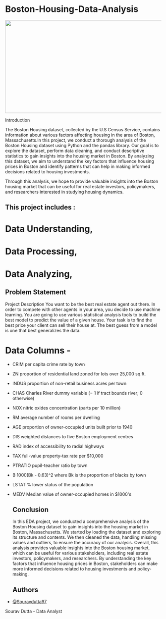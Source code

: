 # Boston-Housing-Data-Analysis
<p align="center">
  <img width="600" height="300" src="pr.png">
</p

## Introduction

The Boston Housing dataset, collected by the U.S Census Service, contains information about various factors affecting housing in the area of Boston, Massachusetts.In this project, we conduct a thorough analysis of the Boston Housing dataset using Python and the pandas library. Our goal is to explore the dataset, perform data cleaning, and conduct descriptive statistics to gain insights into the housing market in Boston. By analyzing this dataset, we aim to understand the key factors that influence housing prices in Boston and identify patterns that can help in making informed decisions related to housing investments.

Through this analysis, we hope to provide valuable insights into the Boston housing market that can be useful for real estate investors, policymakers, and researchers interested in studying housing dynamics.

## This project includes :
# Data Understanding,
# Data Processing,
# Data Analyzing,

## Problem Statement
Project Description You want to be the best real estate agent out there. In order to compete with other agents in your area, you decide to use machine learning. You are going to use various statistical analysis tools to build the best model to predict the value of a given house. Your task is to find the best price your client can sell their house at. The best guess from a model is one that best generalizes the data.

# Data Columns -

- CRIM     per capita crime rate by town
- ZN       proportion of residential land zoned for lots over 25,000 sq.ft.
- INDUS    proportion of non-retail business acres per town
- CHAS     Charles River dummy variable (= 1 if tract bounds river; 0 otherwise)
- NOX      nitric oxides concentration (parts per 10 million)
- RM       average number of rooms per dwelling
- AGE      proportion of owner-occupied units built prior to 1940
- DIS      weighted distances to five Boston employment centres
- RAD      index of accessibility to radial highways
- TAX      full-value property-tax rate per $10,000
- PTRATIO  pupil-teacher ratio by town
- B        1000(Bk - 0.63)^2 where Bk is the proportion of blacks by town
- LSTAT    % lower status of the population
- MEDV     Median value of owner-occupied homes in $1000's

  ## Conclusion
     In this EDA project, we conducted a comprehensive analysis of the Boston Housing dataset to gain insights into the housing market in Boston, Massachusetts. We 
     started by loading the dataset and exploring its structure and contents. We then cleaned the data, handling missing values and outliers, to ensure the accuracy of 
     our analysis.
      Overall, this analysis provides valuable insights into the Boston housing market, which can be useful for various stakeholders, including real estate investors, 
      policymakers, and researchers. By understanding the key factors that influence housing prices in Boston, stakeholders can make more informed decisions related to 
      housing investments and policy-making.
  ##  Authors

- [@Souravdutta97](https://github.com/Souravdutta97)

Sourav Dutta - Data Analyst
    
